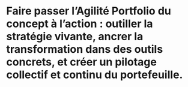 # Faire passer l’Agilité Portfolio du concept à l’action : outiller la stratégie vivante, ancrer la transformation dans des outils concrets, et créer un pilotage collectif et continu du portefeuille.